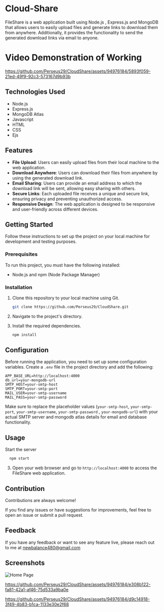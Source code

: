 # Cloud-Share
FileShare is a web application built using Node.js , Express.js and MongoDB that allows users to easily upload files and generate links to download them from anywhere. Additionally, it provides the functionality to send the generated download links via email to anyone.

# Video Demonstration of Working

https://github.com/Perseus29/CloudShare/assets/94976184/5893f059-21ed-49f9-92c3-573167d9b93b


<!-- ## Tech Stack

**Client:** HTML, CSS, Javascript, Ejs

**Server:** Node.js, Express.js, MongoDB Atlas -->
## Technologies Used

- Node.js
- Express.js
- MongoDB Atlas
- Javascript
- HTML
- CSS
- Ejs

## Features
- **File Upload**: Users can easily upload files from their local machine to the web application.
- **Download Anywhere**: Users can download their files from anywhere by using the generated download link.
- **Email Sharing**: Users can provide an email address to which the download link will be sent, allowing easy sharing with others.
- **Secure Links**: Each uploaded file receives a unique and secure link, ensuring privacy and preventing unauthorized access.
- **Responsive Design**: The web application is designed to be responsive and user-friendly across different devices.



## Getting Started

Follow these instructions to set up the project on your local machine for development and testing purposes.

### Prerequisites

To run this project, you must have the following installed:

- Node.js and npm (Node Package Manager)

### Installation

1. Clone this repository to your local machine using Git.
   ```bash
   git clone https://github.com/Perseus29/CloudShare.git
   ```

2. Navigate to the project's directory.


3. Install the required dependencies.
   ```bash
   npm install
   ```

## Configuration

Before running the application, you need to set up some configuration variables. Create a `.env` file in the project directory and add the following:

```env
APP_BASE_URL=http://localhost:4000
db_url=your-mongodb-url
SMTP_HOST=your-smtp-host
SMTP_PORT=your-smtp-port
MAIL_USER=your-smtp-username
MAIL_PASS=your-smtp-password
```

Make sure to replace the placeholder values (`your-smtp-host`, `your-smtp-port`, `your-smtp-username`, `your-smtp-password` , `your-mongodb-url`) with your actual SMTP server and mongodb atlas details for email and database functionality.

## Usage

Start the server
```bash
  npm start
```

3. Open your web browser and go to `http://localhost:4000` to access the FileShare web application.



## Contribution

Contributions are always welcome!

If you find any issues or have suggestions for improvements, feel free to open an issue or submit a pull request.

## Feedback

If you have any feedback or want to see any feature live, please reach out to me at newbalance480@gmail.com

## Screenshots

![Home Page](https://github.com/Perseus29/CloudShare/assets/94976184/8a730a0c-cbf6-4849-9e7b-83b4981abeaa)

https://github.com/Perseus29/CloudShare/assets/94976184/e308b122-fa81-42a1-af46-75d533a9ba0e

https://github.com/Perseus29/CloudShare/assets/94976184/d9c14918-3f49-4b83-b1ca-1133e30e2f68
